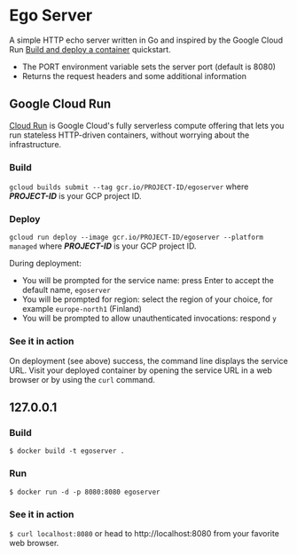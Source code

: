 # Ego Server

A simple HTTP echo server written in Go and inspired by the Google Cloud Run [Build and deploy a container](https://cloud.google.com/run/docs/quickstarts/build-and-deploy) quickstart.

* The PORT environment variable sets the server port (default is 8080)
* Returns the request headers and some additional information

## Google Cloud Run

[Cloud Run](https://cloud.google.com/run/) is Google Cloud's fully serverless compute offering that lets you run stateless HTTP-driven containers, without worrying about the infrastructure.

### Build

`gcloud builds submit --tag gcr.io/PROJECT-ID/egoserver` where **_PROJECT-ID_** is your GCP project ID.

### Deploy

`gcloud run deploy --image gcr.io/PROJECT-ID/egoserver --platform managed` where **_PROJECT-ID_** is your GCP project ID.

During deployment:
- You will be prompted for the service name: press Enter to accept the default name, `egoserver`
- You will be prompted for region: select the region of your choice, for example `europe-north1` (Finland)
- You will be prompted to allow unauthenticated invocations: respond `y`

### See it in action

On deployment (see above) success, the command line displays the service URL. Visit your deployed container by opening the service URL in a web browser or by using the `curl` command.

## 127.0.0.1

### Build
`$ docker build -t egoserver .`

### Run
`$ docker run -d -p 8080:8080 egoserver`

### See it in action
`$ curl localhost:8080` or head to http://localhost:8080 from your favorite web browser.